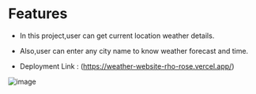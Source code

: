 # Features
* In this project,user can get current location weather details.
* Also,user can enter any city name to know weather forecast and time.

* Deployment Link : (https://weather-website-rho-rose.vercel.app/)
  
![image](https://github.com/user-attachments/assets/d53cdad3-9d9e-4ba7-a487-88eb44c4c5b8)
